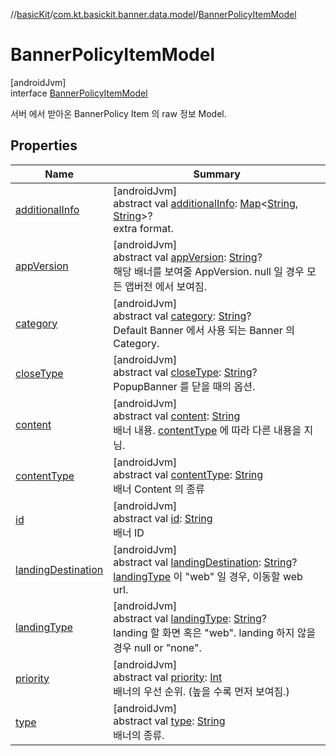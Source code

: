 //[basicKit](../../../index.md)/[com.kt.basickit.banner.data.model](../index.md)/[BannerPolicyItemModel](index.md)

# BannerPolicyItemModel

[androidJvm]\
interface [BannerPolicyItemModel](index.md)

서버 에서 받아온 BannerPolicy Item 의 raw 정보 Model.

## Properties

| Name | Summary |
|---|---|
| [additionalInfo](additional-info.md) | [androidJvm]<br>abstract val [additionalInfo](additional-info.md): [Map](https://kotlinlang.org/api/latest/jvm/stdlib/kotlin.collections/-map/index.html)&lt;[String](https://kotlinlang.org/api/latest/jvm/stdlib/kotlin/-string/index.html), [String](https://kotlinlang.org/api/latest/jvm/stdlib/kotlin/-string/index.html)&gt;?<br>extra format. |
| [appVersion](app-version.md) | [androidJvm]<br>abstract val [appVersion](app-version.md): [String](https://kotlinlang.org/api/latest/jvm/stdlib/kotlin/-string/index.html)?<br>해당 배너를 보여줄 AppVersion. null 일 경우 모든 앱버전 에서 보여짐. |
| [category](category.md) | [androidJvm]<br>abstract val [category](category.md): [String](https://kotlinlang.org/api/latest/jvm/stdlib/kotlin/-string/index.html)?<br>Default Banner 에서 사용 되는 Banner 의 Category. |
| [closeType](close-type.md) | [androidJvm]<br>abstract val [closeType](close-type.md): [String](https://kotlinlang.org/api/latest/jvm/stdlib/kotlin/-string/index.html)?<br>PopupBanner 를 닫을 때의 옵션. |
| [content](content.md) | [androidJvm]<br>abstract val [content](content.md): [String](https://kotlinlang.org/api/latest/jvm/stdlib/kotlin/-string/index.html)<br>배너 내용. [contentType](content-type.md) 에 따라 다른 내용을 지님. |
| [contentType](content-type.md) | [androidJvm]<br>abstract val [contentType](content-type.md): [String](https://kotlinlang.org/api/latest/jvm/stdlib/kotlin/-string/index.html)<br>배너 Content 의 종류 |
| [id](id.md) | [androidJvm]<br>abstract val [id](id.md): [String](https://kotlinlang.org/api/latest/jvm/stdlib/kotlin/-string/index.html)<br>배너 ID |
| [landingDestination](landing-destination.md) | [androidJvm]<br>abstract val [landingDestination](landing-destination.md): [String](https://kotlinlang.org/api/latest/jvm/stdlib/kotlin/-string/index.html)?<br>[landingType](landing-type.md) 이 "web" 일 경우, 이동할 web url. |
| [landingType](landing-type.md) | [androidJvm]<br>abstract val [landingType](landing-type.md): [String](https://kotlinlang.org/api/latest/jvm/stdlib/kotlin/-string/index.html)?<br>landing 할 화면 혹은 "web". landing 하지 않을 경우 null or "none". |
| [priority](priority.md) | [androidJvm]<br>abstract val [priority](priority.md): [Int](https://kotlinlang.org/api/latest/jvm/stdlib/kotlin/-int/index.html)<br>배너의 우선 순위. (높을 수록 먼저 보여짐.) |
| [type](type.md) | [androidJvm]<br>abstract val [type](type.md): [String](https://kotlinlang.org/api/latest/jvm/stdlib/kotlin/-string/index.html)<br>배너의 종류. |
